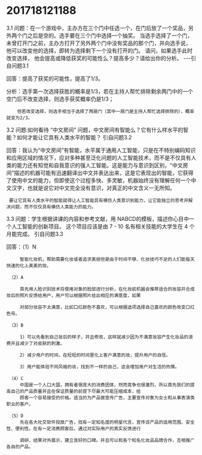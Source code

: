 201718121188
=========
3.1 
问题：在一个游戏中，主办方在三个门中任选一个，在门后放了一个奖品，另外两个门之后是空的。选手要在三个门中选择一个抽奖。 当选手选择了一个门，未曾打开门之前，主办方打开了另外两个门中没有奖品的那个门，并向选手说， 他可以改变他的选择，即转为选择剩下一个没有打开的门。 请问，如果选手此时改变选择， 他会提高或降低获奖的可能性么？提高多少？请给出你的分析。
---引自问题3.1

回答：提高了获奖的可能性，提高了1/3。

   分析：选手第一次选择获胜的概率是1/3，若在主持人帮忙排除剩余两门中的一个空门后不改变选择，则选手获奖概率仍是1/3；
   
        但若改变选择，则选手相当于选择了两扇门（其中一扇门是主持人帮忙选择排除的），概率就变为2/3。
        
3.2
问题:如何看待 “中文房间” 问题，中文房间有智能么？它有什么样水平的智能？如何才能让它具有人类水平的智能？ 
引自问题3.2

回答：我认为“中文房间”有智能，水平属于通用人工智能，只是在不特别编码知识和应用区域的情况下，应对多种甚至泛化问题的人工智能技术，而不是不仅具有人类的能力还有知觉和自我意识的强人工智能。这是能力与意识到区别，“中文房间”描述的机器可能有迅速翻译出中文并表达出来，这是它表现出的智能，它获得了使用中文的能力，但即使这个过程多快、多灵敏，机器始终没有理解任何一个中文汉字，也就是说它对中文完全没有意识，对真正的中文含义一无所知。

     要让它具有人类水平的智能就得让人工智能具有模仿人类意识到能力，让它能独立的思考并解决问题，而不仅仅具有模仿人类能力的能力。
    
3.3
问题：学生根据讲课的内容和参考文献，用 NABCD的模板，描述你心目中一个人工智能的创新项目。 这个项目应该是由 7 - 10 名有相关技能的大学生在 4 个月能完成。
引自问题3.3


回答：（1）N

         智能化妆机，帮助需要化妆或者追求美丽但是由于时间不够、化妆技巧不足的人们能每天快速的化上美美的妆。
         
     （2）A
     
         首先用人脸识别技术将使用对象的脸部进行分析，在化妆前机器会推荐适合的妆容并合成妆后的照片反馈给用户，用户可以根据照片给出相应的满意度，如果
         
         对部分妆容不太满意，比如口红颜色不喜欢，可以根据选项选择自己喜欢的颜色改变口红色号。
         
     （3）B
     
         1）可以先看到自己妆后的样子，并且修改，这样就减少因为不满意妆容产生化妆品的浪费并且减少了对皮肤的刺激。
         
         2）减少用户的时间，在短短的时间里化上客户满意的妆，提升用户的自信。
         
         3）用户能体验不同风格的妆，找到不一样的自己，这会增加用户对生活的热情。
         
     （4）C
         中国是一个人口大国，拥有者很庞大的消费团体，然而竞争也很激烈，所以首先我们的提高自己的产品质量并且在保证质量的前提下尽最大可能压缩成本，给      
         顾客一个容易接受的价格。适当的为产品做宣传广告，主要宣传对象为女士和从事表演类职业的客户。
         
     （5）D
         先在各大社交软件投放广告，找有一定知名度的明星代言，宣传该产品的适用范围、安全性、便利性。在有一定消费顾客后，通过对实际用户的真实反馈进行
         
         调研，结果对外展示，建立良好的口碑。并且可以和各个知名化妆品品牌合作，互相推广各自的产品。
         
